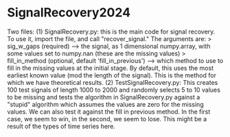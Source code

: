 # SignalRecovery2024

Two files:
(1) SignalRecovery.py: this is the main code for signal recovery. To use it, import the file, and call "recover_signal." The arguments are:
    > sig_w_gaps (required) --> the signal, as 1 dimensional numpy.array, with some values set to numpy.nan (these are the missing values)
	> fill_in_method (optional, default 'fill_in_previous') --> which method to use to fill in the missing values at the initial stage. By default, this uses the most earliest known value (mod the length of the signal). This is the method for which we have theoretical results.
(2) TestSignalRecovery.py: This creates 100 test signals of length 1000 to 2000 and randomly selects 5 to 10 values to be missing and tests the algorithm in SignalRecovery.py against a "stupid" algorithm which assumes the values are zero for the missing values. We can also test it against the fill in previous method. In the first case, we seem to win, in the second, we seem to lose. This might be a result of the types of time series here.